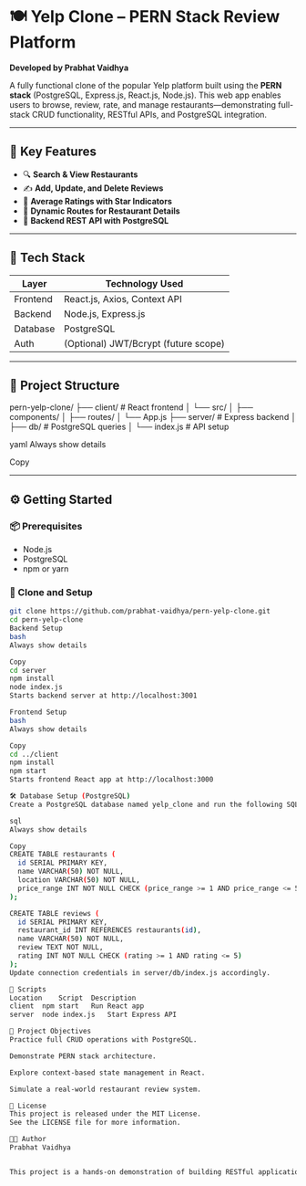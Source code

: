 # 🍽️ Yelp Clone – PERN Stack Review Platform

**Developed by Prabhat Vaidhya**

A fully functional clone of the popular Yelp platform built using the **PERN stack** (PostgreSQL, Express.js, React.js, Node.js). This web app enables users to browse, review, rate, and manage restaurants—demonstrating full-stack CRUD functionality, RESTful APIs, and PostgreSQL integration.

---

## 🚀 Key Features

- 🔍 **Search & View Restaurants**
- ✍️ **Add, Update, and Delete Reviews**
- 🌟 **Average Ratings with Star Indicators**
- 🧩 **Dynamic Routes for Restaurant Details**
- 📄 **Backend REST API with PostgreSQL**

---

## 🧰 Tech Stack

| Layer      | Technology Used               |
|------------|-------------------------------|
| Frontend   | React.js, Axios, Context API  |
| Backend    | Node.js, Express.js           |
| Database   | PostgreSQL                    |
| Auth       | (Optional) JWT/Bcrypt (future scope) |

---

## 🧱 Project Structure

pern-yelp-clone/
├── client/ # React frontend
│ └── src/
│ ├── components/
│ ├── routes/
│ └── App.js
├── server/ # Express backend
│ ├── db/ # PostgreSQL queries
│ └── index.js # API setup

yaml
Always show details

Copy

---

## ⚙️ Getting Started

### 📦 Prerequisites

- Node.js
- PostgreSQL
- npm or yarn

### 🚀 Clone and Setup

```bash
git clone https://github.com/prabhat-vaidhya/pern-yelp-clone.git
cd pern-yelp-clone
Backend Setup
bash
Always show details

Copy
cd server
npm install
node index.js
Starts backend server at http://localhost:3001

Frontend Setup
bash
Always show details

Copy
cd ../client
npm install
npm start
Starts frontend React app at http://localhost:3000

🛠️ Database Setup (PostgreSQL)
Create a PostgreSQL database named yelp_clone and run the following SQL:

sql
Always show details

Copy
CREATE TABLE restaurants (
  id SERIAL PRIMARY KEY,
  name VARCHAR(50) NOT NULL,
  location VARCHAR(50) NOT NULL,
  price_range INT NOT NULL CHECK (price_range >= 1 AND price_range <= 5)
);

CREATE TABLE reviews (
  id SERIAL PRIMARY KEY,
  restaurant_id INT REFERENCES restaurants(id),
  name VARCHAR(50) NOT NULL,
  review TEXT NOT NULL,
  rating INT NOT NULL CHECK (rating >= 1 AND rating <= 5)
);
Update connection credentials in server/db/index.js accordingly.

📜 Scripts
Location	Script	Description
client	npm start	Run React app
server	node index.js	Start Express API

🎯 Project Objectives
Practice full CRUD operations with PostgreSQL.

Demonstrate PERN stack architecture.

Explore context-based state management in React.

Simulate a real-world restaurant review system.

📄 License
This project is released under the MIT License.
See the LICENSE file for more information.

👨‍💻 Author
Prabhat Vaidhya


This project is a hands-on demonstration of building RESTful applications with the PERN stack — scalable, modular, and production-ready.
